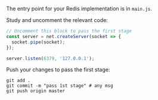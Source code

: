 The entry point for your Redis implementation is in `main.js`.

Study and uncomment the relevant code: 

```javascript
// Uncomment this block to pass the first stage
const server = net.createServer(socket => {
  socket.pipe(socket);
});

server.listen(6379, '127.0.0.1');
```

Push your changes to pass the first stage:

```
git add .
git commit -m "pass 1st stage" # any msg
git push origin master
```
